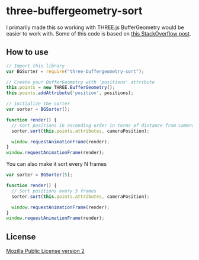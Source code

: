 # three-buffergeometry-sort

I primarily made this so working with THREE.js BufferGeometry would be easier to work with. Some of this code is based on [this StackOverflow post](http://stackoverflow.com/a/18901830).

## How to use

```js
// Import this library
var BGSorter = require("three-buffergeometry-sort");

// Create your BufferGeometry with 'positions' attribute
this.points = new THREE.BufferGeometry();
this.points.addAttribute('position', positions);

// Initialize the sorter
var sorter = BGSorter();

function render() {
  // Sort positions in ascending order in terms of distance from camera every frame
  sorter.sort(this.points.attributes, cameraPosition);

  window.requestAnimationFrame(render);
}
window.requestAnimationFrame(render);
```

You can also make it sort every N frames

```js
var sorter = BGSorter(5);

function render() {
  // Sort positions every 5 frames
  sorter.sort(this.points.attributes, cameraPosition);

  window.requestAnimationFrame(render);
}
window.requestAnimationFrame(render);
```

## License

[Mozilla Public License version 2](https://www.mozilla.org/MPL/2.0/)
